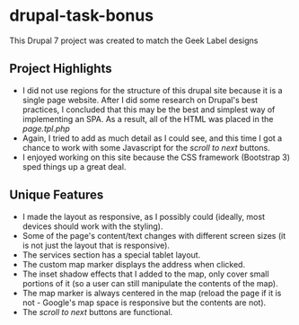 # drupal-task-bonus

This Drupal 7 project was created to match the Geek Label designs



## Project Highlights
- I did not use regions for the structure of this drupal site because it is a single page website. After I did some research on Drupal's best practices, I concluded that this may be the best and simplest way of implementing an SPA. As a result, all of the HTML was placed in the *page.tpl.php*
- Again, I tried to add as much detail as I could see, and this time I got a chance to work with some Javascript for the *scroll to next* buttons.
- I enjoyed working on this site because the CSS framework (Bootstrap 3) sped things up a great deal.


## Unique Features
- I made the layout as responsive, as I possibly could (ideally, most devices should work with the styling).
- Some of the page's content/text changes with different screen sizes (it is not just the layout that is responsive).
- The services section has a special tablet layout.
- The custom map marker displays the address when clicked.
- The inset shadow effects that I added to the map, only cover small portions of it (so a user can still manipulate the contents of the map).
- The map marker is always centered in the map (reload the page if it is not - Google's map space is responsive but the contents are not).
- The *scroll to next* buttons are functional.